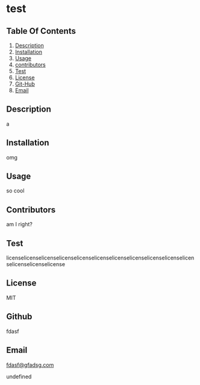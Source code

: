 # test

## Table Of Contents
1. [Description](#description)
2. [Installation](#installation)
3. [Usage](#usage)
4. [contributors](#contributors)
5. [Test](#test)
6. [License](#license)
7. [Git-Hub](#github)
8. [Email](#email)

## Description

a

##  Installation

omg

## Usage

so cool

## Contributors

am I right?

## Test

licenselicenselicenselicenselicenselicenselicenselicenselicenselicenselicenselicenselicenselicense

## License

MIT

## Github

fdasf

## Email

fdasf@gfadsg.com





undefined

